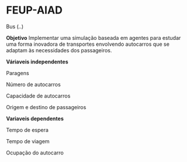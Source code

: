 # FEUP-AIAD

Bus (..)

**Objetivo**
Implementar uma simulação baseada em agentes para estudar uma forma inovadora de transportes envolvendo autocarros que se adaptam às necessidades dos passageiros.

**Váriaveis independentes**

 Paragens
 
 Número de autocarros
 
 Capacidade de autocarros
 
 Origem e destino de passageiros
 
 **Variaveis dependentes**
 
  Tempo de espera
  
  Tempo de viagem
  
  Ocupação do autocarro
  
